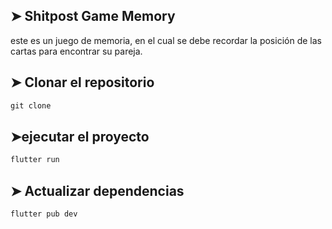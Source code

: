 ## ➤ Shitpost Game Memory
este es un juego de memoria, en el cual se debe recordar la posición de las cartas para encontrar su pareja.

## ➤ Clonar el repositorio 
```javascript
git clone
```
## ➤ejecutar el proyecto
```javascript
flutter run
```

## ➤ Actualizar dependencias
```javascript
flutter pub dev
```

